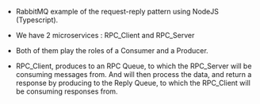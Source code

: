 - RabbitMQ example of the request-reply pattern using NodeJS (Typescript).

- We have 2 microservices : RPC_Client and RPC_Server

- Both of them play the roles of a Consumer and a Producer.

- RPC_Client, produces to an RPC Queue, to which the RPC_Server will be consuming messages from. And will then process the data, and return a response by producing to the Reply Queue, to which the RPC_Client will be consuming responses from.

